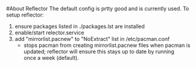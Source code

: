 #About Reflector
The default config is prtty good and is currently used.  To setup reflector:
1. ensure packages listed in ./packages.lst are installed
2. enable/start relector.service
3. add "mirrorlist.pacnew" to "NoExtract" list in /etc/pacman.conf
    - stops pacman from creating mirrorlist.pacnew files when pacman is  
      updated;  reflector will ensure this stays up to date by running  
      once a week (default).
